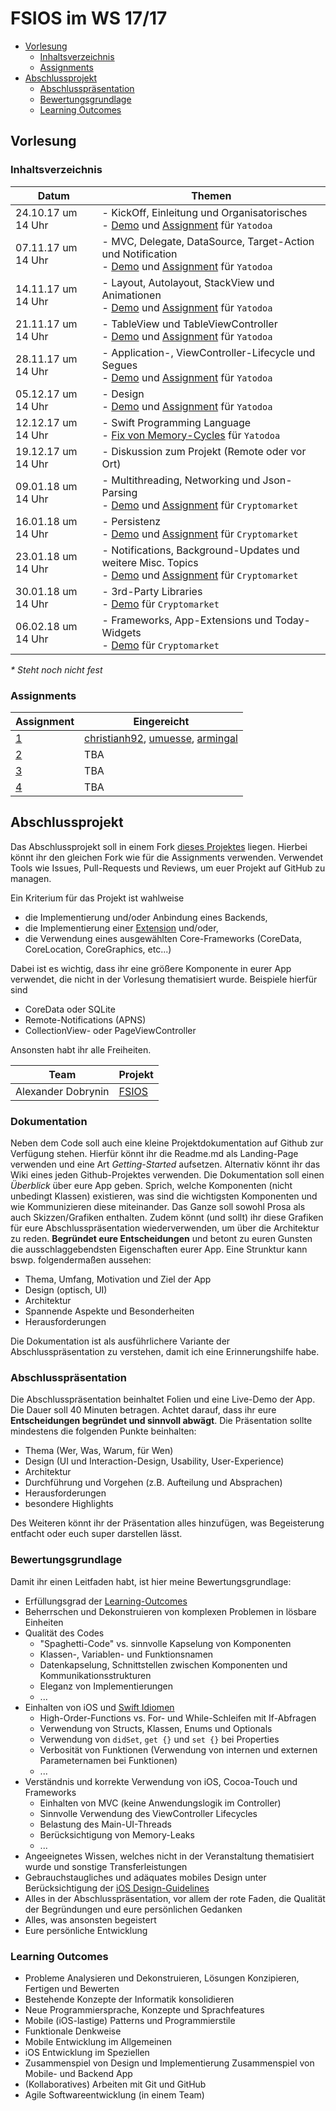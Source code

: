 # FSIOS im WS 17/17

- [Vorlesung](#vorlesung)
  - [Inhaltsverzeichnis](#inhaltsverzeichnis)
  - [Assignments](#assignments)
- [Abschlussprojekt](#abschlussprojekt)
  - [Abschlusspräsentation](#abschlusspräsentation)
  - [Bewertungsgrundlage](#bewertungsgrundlage)
  - [Learning Outcomes](#learning-outcomes)

## Vorlesung 

### Inhaltsverzeichnis
| Datum  | Themen |
| ------------- | ------------- |
| 24.10.17 um 14 Uhr | - KickOff, Einleitung und Organisatorisches <br /> - [Demo](https://github.com/alexdobry/FSIOS/tree/master/WS17_18/01_introduction/demo/Yatodoa) und [Assignment](https://github.com/alexdobry/FSIOS/tree/master/WS17_18/01_introduction/your%20assignment) für `Yatodoa` |
| 07.11.17 um 14 Uhr | - MVC, Delegate, DataSource, Target-Action und Notification <br /> - [Demo](https://github.com/alexdobry/FSIOS/tree/master/WS17_18/02_mvc/demo/Yatodoa) und [Assignment](https://github.com/alexdobry/FSIOS/tree/master/WS17_18/02_mvc/your%20assignment) für `Yatodoa` |
| 14.11.17 um 14 Uhr | - Layout, Autolayout, StackView und Animationen <br /> - [Demo](https://github.com/alexdobry/FSIOS/tree/master/WS17_18/03_layout_autolayout_stackView_animation/demo/Yatodoa) und [Assignment](https://github.com/alexdobry/FSIOS/tree/master/WS17_18/03_layout_autolayout_stackView_animation/your%20assignment) für `Yatodoa` |
| 21.11.17 um 14 Uhr | - TableView und TableViewController <br /> - [Demo](https://github.com/alexdobry/FSIOS/tree/master/WS17_18/04_tableView/demo/Yatodoa) und [Assignment](https://github.com/alexdobry/FSIOS/tree/master/WS17_18/04_tableView/your%20assignment) für `Yatodoa` |
| 28.11.17 um 14 Uhr | - Application-, ViewController-Lifecycle und Segues <br /> - [Demo](https://github.com/alexdobry/FSIOS/tree/master/WS17_18/05_lifecycle_segues/demo/Yatodoa) und [Assignment](https://github.com/alexdobry/FSIOS/tree/master/WS17_18/05_lifecycle_segues/your%20assignment) für `Yatodoa` |
| 05.12.17 um 14 Uhr | - Design <br /> - [Demo](https://github.com/alexdobry/FSIOS/tree/master/WS17_18/06_design/demo/Yatodoa) und [Assignment](https://github.com/alexdobry/FSIOS/tree/master/WS17_18/06_design/your%20assignment) für `Yatodoa` |
| 12.12.17 um 14 Uhr | - Swift Programming Language <br /> - [Fix von Memory-Cycles](https://github.com/alexdobry/FSIOS/commit/1422cf813edaef661c7517efec0d2f942a135c14) für `Yatodoa` |
| 19.12.17 um 14 Uhr | - Diskussion zum Projekt (Remote oder vor Ort) |
| 09.01.18 um 14 Uhr | - Multithreading, Networking und Json-Parsing <br /> - [Demo](https://github.com/alexdobry/FSIOS/tree/master/WS17_18/08_multithreading_networking_jsonparsing/demo/Cryptomarket) und [Assignment](https://github.com/alexdobry/FSIOS/tree/master/WS17_18/08_multithreading_networking_jsonparsing/your%20assignment) für `Cryptomarket` |
| 16.01.18 um 14 Uhr | - Persistenz <br /> - [Demo](https://github.com/alexdobry/FSIOS/tree/master/WS17_18/09_persistence/demo/Cryptomarket) und [Assignment](https://github.com/alexdobry/FSIOS/tree/master/WS17_18/09_persistence/your%20assignment) für `Cryptomarket` |
| 23.01.18 um 14 Uhr | - Notifications, Background-Updates und weitere Misc. Topics <br /> - [Demo](https://github.com/alexdobry/FSIOS/tree/master/WS17_18/10_notifications_backgroundUpdates/demo/Cryptomarket) und [Assignment](https://github.com/alexdobry/FSIOS/tree/master/WS17_18/10_notifications_backgroundUpdates/your%20assignment) für `Cryptomarket` |
| 30.01.18 um 14 Uhr | - 3rd-Party Libraries <br /> - [Demo](https://github.com/alexdobry/FSIOS/tree/master/WS17_18/11_3rdparty/demo/Cryptomarket) für `Cryptomarket` |
| 06.02.18 um 14 Uhr | - Frameworks, App-Extensions und Today-Widgets <br /> - [Demo](https://github.com/alexdobry/FSIOS/tree/master/WS17_18/12_framework_todaywidget/demo/Cryptomarket) für `Cryptomarket` |

*\* Steht noch nicht fest*

### Assignments
| Assignment | Eingereicht |
| ------------- | ------------- |
| [1](https://github.com/alexdobry/FSIOS/tree/master/WS17_18/01_introduction/your%20assignment) | [christianh92](https://github.com/alexdobry/FSIOS/pull/7), [umuesse](https://github.com/alexdobry/FSIOS/pull/8), [armingal](https://github.com/alexdobry/FSIOS/pull/9) |
| [2](https://github.com/alexdobry/FSIOS/tree/master/WS17_18/02_mvc/your%20assignment) | TBA |
| [3](https://github.com/alexdobry/FSIOS/tree/master/WS17_18/03_layout_autolayout_stackView_animation/your%20assignment) | TBA |
| [4](https://github.com/alexdobry/FSIOS/tree/master/WS17_18/04_tableView/your%20assignment) | TBA |

## Abschlussprojekt
Das Abschlussprojekt soll in einem Fork [dieses Projektes](https://github.com/alexdobry/FSIOS) liegen. Hierbei könnt ihr den gleichen Fork wie für die Assignments verwenden. Verwendet Tools wie Issues, Pull-Requests und Reviews, um euer Projekt auf GitHub zu managen.

Ein Kriterium für das Projekt ist wahlweise
- die Implementierung und/oder Anbindung eines Backends,
- die Implementierung einer [Extension](https://github.com/alexdobry/FSIOS/blob/master/WS17_18/12_framework_todaywidget/fsios_framework_todaywidget.pdf) und/oder,
- die Verwendung eines ausgewählten Core-Frameworks (CoreData, CoreLocation, CoreGraphics, etc...)

Dabei ist es wichtig, dass ihr eine größere Komponente in eurer App verwendet, die nicht in der Vorlesung thematisiert wurde. Beispiele hierfür sind
- CoreData oder SQLite
- Remote-Notifications (APNS)
- CollectionView- oder PageViewController

Ansonsten habt ihr alle Freiheiten.

| Team | Projekt |
| ------------- | ------------- |
| Alexander Dobrynin | [FSIOS](https://github.com/alexdobry/FSIOS) |

### Dokumentation 
Neben dem Code soll auch eine kleine Projektdokumentation auf Github zur Verfügung stehen. Hierfür könnt ihr die Readme.md als Landing-Page verwenden und eine Art *Getting-Started* aufsetzen. Alternativ könnt ihr das Wiki eines jeden Github-Projektes verwenden. Die Dokumentation soll einen *Überblick* über eure App geben. Sprich, welche Komponenten (nicht unbedingt Klassen) existieren, was sind die wichtigsten Komponenten und wie Kommunizieren diese miteinander. Das Ganze soll sowohl Prosa als auch Skizzen/Grafiken enthalten. Zudem könnt (und sollt) ihr diese Grafiken für eure Abschlusspräsentation wiederverwenden, um über die Architektur zu reden. **Begründet eure Entscheidungen** und betont zu euren Gunsten die ausschlaggebendsten Eigenschaften eurer App. Eine Strunktur kann bswp. folgendermaßen aussehen:

- Thema, Umfang, Motivation und Ziel der App
- Design (optisch, UI)
- Architektur
- Spannende Aspekte und Besonderheiten
- Herausforderungen

Die Dokumentation ist als ausführlichere Variante der Abschlusspräsentation zu verstehen, damit ich eine Erinnerungshilfe habe. 

### Abschlusspräsentation
Die Abschlusspräsentation beinhaltet Folien und eine Live-Demo der App. Die Dauer soll 40 Minuten betragen. Achtet darauf, dass ihr eure **Entscheidungen begründet und sinnvoll abwägt**. Die Präsentation sollte mindestens die folgenden Punkte beinhalten: 
- Thema (Wer, Was, Warum, für Wen)
- Design (UI und Interaction-Design, Usability, User-Experience)
- Architektur
- Durchführung und Vorgehen (z.B. Aufteilung und Absprachen)
- Herausforderungen
- besondere Highlights

Des Weiteren könnt ihr der Präsentation alles hinzufügen, was Begeisterung entfacht oder euch super darstellen lässt.  

### Bewertungsgrundlage
Damit ihr einen Leitfaden habt, ist hier meine Bewertungsgrundlage:
- Erfüllungsgrad der [Learning-Outcomes](#learning-outcomes)
- Beherrschen und Dekonstruieren von komplexen Problemen in lösbare Einheiten
- Qualität des Codes
  - "Spaghetti-Code" vs. sinnvolle Kapselung von Komponenten
  - Klassen-, Variablen- und Funktionsnamen
  - Datenkapselung, Schnittstellen zwischen Komponenten und Kommunikationsstrukturen
  - Eleganz von Implementierungen
  - ...
- Einhalten von iOS und [Swift Idiomen](https://github.com/alexdobry/FSIOS/blob/master/WS17_18/07_swift/fsios_swift.pdf)
  - High-Order-Functions vs. For- und While-Schleifen mit If-Abfragen
  - Verwendung von Structs, Klassen, Enums und Optionals
  - Verwendung von `didSet`, `get {}` und `set {}` bei Properties
  - Verbosität von Funktionen (Verwendung von internen und externen Parameternamen bei Funktionen)
  - ...
- Verständnis und korrekte Verwendung von iOS, Cocoa-Touch und Frameworks
  - Einhalten von MVC (keine Anwendungslogik im Controller)
  - Sinnvolle Verwendung des ViewController Lifecycles
  - Belastung des Main-UI-Threads
  - Berücksichtigung von Memory-Leaks
  - ...
- Angeeignetes Wissen, welches nicht in der Veranstaltung thematisiert wurde und sonstige Transferleistungen
- Gebrauchstaugliches und adäquates mobiles Design unter Berücksichtigung der [iOS Design-Guidelines](https://developer.apple.com/ios/human-interface-guidelines/overview/themes/)
- Alles in der Abschlusspräsentation, vor allem der rote Faden, die Qualität der Begründungen und eure persönlichen Gedanken
- Alles, was ansonsten begeistert
- Eure persönliche Entwicklung

### Learning Outcomes
- Probleme Analysieren und Dekonstruieren, Lösungen Konzipieren, Fertigen und Bewerten 
- Bestehende Konzepte der Informatik konsolidieren
- Neue Programmiersprache, Konzepte und Sprachfeatures
- Mobile (iOS-lastige) Patterns und Programmierstile
- Funktionale Denkweise
- Mobile Entwicklung im Allgemeinen
- iOS Entwicklung im Speziellen
- Zusammenspiel von Design und Implementierung Zusammenspiel von Mobile- und Backend App 
- (Kollaboratives) Arbeiten mit Git und GitHub
- Agile Softwareentwicklung (in einem Team)
